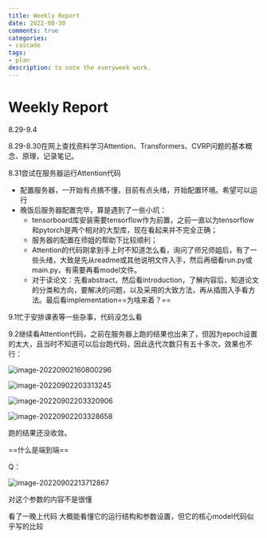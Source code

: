 ```yaml
---
title: Weekly Report
date: 2022-08-30 
comments: true
categories:
- cascade
tags:
- plan
description: to note the everyweek work.
---
```


#  Weekly Report

8.29-9.4

8.29-8.30在网上查找资料学习Attention、Transformers、CVRP问题的基本概念、原理，记录笔记。

8.31尝试在服务器运行Attention代码

- 配置服务器，一开始有点搞不懂，目前有点头绪，开始配置环境。希望可以运行
- 晚饭后服务器配置完毕，算是遇到了一些小坑：
  - tensorboard库安装需要tensorflow作为前置，之前一直以为tensorflow和pytorch是两个相对的大型库，现在看起来并不完全正确；
  - 服务器的配置在师姐的帮助下比较顺利；
  - Attention的代码刚拿到手上时不知道怎么看，询问了师兄师姐后，有了一些头绪，大致是先从readme或其他说明文件入手，然后再细看run.py或main.py，有需要再看model文件。
  - 对于读论文：先看abstract，然后看introduction，了解内容后，知道论文的分类和方向，要解决的问题，以及采用的大致方法，再从插图入手看方法。最后看implementation==为啥来着？==

9.1忙于安排课表等一些杂事，代码没怎么看

9.2继续看Attention代码，之前在服务器上跑的结果也出来了，但因为epoch设置的太大，且当时不知道可以后台跑代码，因此迭代次数只有五十多次，效果也不行：

![image-20220902160800296](https://gitee.com/Acquent0/image-cloud/raw/master/img/image-20220902160800296.png)

![image-20220902203313245](https://gitee.com/Acquent0/image-cloud/raw/master/img/image-20220902203313245.png)

![image-20220902203320906](https://gitee.com/Acquent0/image-cloud/raw/master/img/image-20220902203320906.png)

![image-20220902203328658](https://gitee.com/Acquent0/image-cloud/raw/master/img/image-20220902203328658.png)

跑的结果还没收敛。

==什么是端到端==

Q：

![image-20220902213712867](https://gitee.com/Acquent0/image-cloud/raw/master/img/image-20220902213712867.png)

对这个参数的内容不是很懂

看了一晚上代码 大概能看懂它的运行结构和参数设置，但它的核心model代码似乎写的比较

